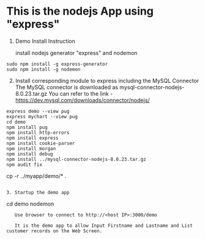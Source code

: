# This is the nodejs App using "express"

1. Demo Install Instruction 

   install nodejs generator "express" and nodemon
```
sudo npm install -g express-generator
sudo npm install -g nodemon
```

2. Install corresponding module to express including the MySQL Connector
   The MySQL connector is downloaded as mysql-connector-nodejs-8.0.23.tar.gz
   You can refer to the link - https://dev.mysql.com/downloads/connector/nodejs/
```
express demo --view pug
express mychart --view pug
cd demo
npm install pug
npm install http-errors
npm install express
npm install cookie-parser
npm install morgan
npm install debug
npm install ../mysql-connector-nodejs-8.0.23.tar.gz
npm audit fix
```

cp -r ../myapp/demo/* .

```

3. Startup the demo app
```
   cd demo
   nodemon
```
   Use browser to connect to http://<host IP>:3000/demo
   
   It is the demo app to allow Input Firstname and Lastname and List customer records on the Web Screen.


